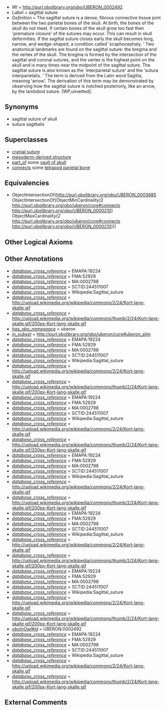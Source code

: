 * *IRI* = http://purl.obolibrary.org/obo/UBERON_0002492
 * *Label* = sagittal suture
 * *Definition* = The sagittal suture is a dense, fibrous connective tissue joint between the two parietal bones of the skull. At birth, the bones of the skull do not meet. If certain bones of the skull grow too fast then 'premature closure' of the sutures may occur. This can result in skull deformities. If the sagittal suture closes early the skull becomes long, narrow, and wedge-shaped, a condition called 'scaphocephaly. ' Two anatomical landmarks are found on the sagittal suture: the bregma and the vertex of the skull. The bregma is formed by the intersection of the sagittal and coronal sutures, and the vertex is the highest point on the skull and is many times near the midpoint of the sagittal suture. The sagittal suture is also known as the 'interparietal suture' and the 'sutura interparietalis. ' The term is derived from the Latin word Sagitta, meaning 'arrow'. The derivation of this term may be demonstrated by observing how the sagittal suture is notched posteriorly, like an arrow, by the lambdoid suture. [WP,unvetted].

## Synonyms

 * sagittal suture of skull
 * sutura sagittalis

## Superclasses

 * [cranial suture](../../UBERON/85/UBERON_0003685.md)
 * [mesoderm-derived structure](../../UBERON/20/UBERON_0004120.md)
 * [part_of](../../BFO/50/BFO_0000050.md) some [vault of skull](../../UBERON/39/UBERON_0004339.md)
 * [connects](../../ts/core#connects.md) some [tetrapod parietal bone](../../UBERON/10/UBERON_0000210.md)

## Equivalencies

 * ObjectIntersectionOf(<http://purl.obolibrary.org/obo/UBERON_0003685> ObjectIntersectionOf(ObjectMinCardinality(2 <http://purl.obolibrary.org/obo/uberon/core#connects> <http://purl.obolibrary.org/obo/UBERON_0000210>) ObjectMaxCardinality(2 <http://purl.obolibrary.org/obo/uberon/core#connects> <http://purl.obolibrary.org/obo/UBERON_0000210>)))

## Other Logical Axioms


## Other Annotations

 * *[database_cross_reference](../../ef/oboInOwl#hasDbXref.md)* = EMAPA:19224
 * *[database_cross_reference](../../ef/oboInOwl#hasDbXref.md)* = FMA:52929
 * *[database_cross_reference](../../ef/oboInOwl#hasDbXref.md)* = MA:0002798
 * *[database_cross_reference](../../ef/oboInOwl#hasDbXref.md)* = SCTID:244511007
 * *[database_cross_reference](../../ef/oboInOwl#hasDbXref.md)* = Wikipedia:Sagittal_suture
 * *[database_cross_reference](../../ef/oboInOwl#hasDbXref.md)* = http://upload.wikimedia.org/wikipedia/commons/2/24/Kort-lang-skalle.gif
 * *[database_cross_reference](../../ef/oboInOwl#hasDbXref.md)* = http://upload.wikimedia.org/wikipedia/commons/thumb/2/24/Kort-lang-skalle.gif/200px-Kort-lang-skalle.gif
 * *[has_obo_namespace](../../ce/oboInOwl#hasOBONamespace.md)* = uberon
 * *[in_subset](../../et/oboInOwl#inSubset.md)* = http://purl.obolibrary.org/obo/uberon/core#uberon_slim
 * *[database_cross_reference](../../ef/oboInOwl#hasDbXref.md)* = EMAPA:19224
 * *[database_cross_reference](../../ef/oboInOwl#hasDbXref.md)* = FMA:52929
 * *[database_cross_reference](../../ef/oboInOwl#hasDbXref.md)* = MA:0002798
 * *[database_cross_reference](../../ef/oboInOwl#hasDbXref.md)* = SCTID:244511007
 * *[database_cross_reference](../../ef/oboInOwl#hasDbXref.md)* = Wikipedia:Sagittal_suture
 * *[database_cross_reference](../../ef/oboInOwl#hasDbXref.md)* = http://upload.wikimedia.org/wikipedia/commons/2/24/Kort-lang-skalle.gif
 * *[database_cross_reference](../../ef/oboInOwl#hasDbXref.md)* = http://upload.wikimedia.org/wikipedia/commons/thumb/2/24/Kort-lang-skalle.gif/200px-Kort-lang-skalle.gif
 * *[database_cross_reference](../../ef/oboInOwl#hasDbXref.md)* = EMAPA:19224
 * *[database_cross_reference](../../ef/oboInOwl#hasDbXref.md)* = FMA:52929
 * *[database_cross_reference](../../ef/oboInOwl#hasDbXref.md)* = MA:0002798
 * *[database_cross_reference](../../ef/oboInOwl#hasDbXref.md)* = SCTID:244511007
 * *[database_cross_reference](../../ef/oboInOwl#hasDbXref.md)* = Wikipedia:Sagittal_suture
 * *[database_cross_reference](../../ef/oboInOwl#hasDbXref.md)* = http://upload.wikimedia.org/wikipedia/commons/2/24/Kort-lang-skalle.gif
 * *[database_cross_reference](../../ef/oboInOwl#hasDbXref.md)* = http://upload.wikimedia.org/wikipedia/commons/thumb/2/24/Kort-lang-skalle.gif/200px-Kort-lang-skalle.gif
 * *[database_cross_reference](../../ef/oboInOwl#hasDbXref.md)* = EMAPA:19224
 * *[database_cross_reference](../../ef/oboInOwl#hasDbXref.md)* = FMA:52929
 * *[database_cross_reference](../../ef/oboInOwl#hasDbXref.md)* = MA:0002798
 * *[database_cross_reference](../../ef/oboInOwl#hasDbXref.md)* = SCTID:244511007
 * *[database_cross_reference](../../ef/oboInOwl#hasDbXref.md)* = Wikipedia:Sagittal_suture
 * *[database_cross_reference](../../ef/oboInOwl#hasDbXref.md)* = http://upload.wikimedia.org/wikipedia/commons/2/24/Kort-lang-skalle.gif
 * *[database_cross_reference](../../ef/oboInOwl#hasDbXref.md)* = http://upload.wikimedia.org/wikipedia/commons/thumb/2/24/Kort-lang-skalle.gif/200px-Kort-lang-skalle.gif
 * *[database_cross_reference](../../ef/oboInOwl#hasDbXref.md)* = EMAPA:19224
 * *[database_cross_reference](../../ef/oboInOwl#hasDbXref.md)* = FMA:52929
 * *[database_cross_reference](../../ef/oboInOwl#hasDbXref.md)* = MA:0002798
 * *[database_cross_reference](../../ef/oboInOwl#hasDbXref.md)* = SCTID:244511007
 * *[database_cross_reference](../../ef/oboInOwl#hasDbXref.md)* = Wikipedia:Sagittal_suture
 * *[database_cross_reference](../../ef/oboInOwl#hasDbXref.md)* = http://upload.wikimedia.org/wikipedia/commons/2/24/Kort-lang-skalle.gif
 * *[database_cross_reference](../../ef/oboInOwl#hasDbXref.md)* = http://upload.wikimedia.org/wikipedia/commons/thumb/2/24/Kort-lang-skalle.gif/200px-Kort-lang-skalle.gif
 * *[database_cross_reference](../../ef/oboInOwl#hasDbXref.md)* = EMAPA:19224
 * *[database_cross_reference](../../ef/oboInOwl#hasDbXref.md)* = FMA:52929
 * *[database_cross_reference](../../ef/oboInOwl#hasDbXref.md)* = MA:0002798
 * *[database_cross_reference](../../ef/oboInOwl#hasDbXref.md)* = SCTID:244511007
 * *[database_cross_reference](../../ef/oboInOwl#hasDbXref.md)* = Wikipedia:Sagittal_suture
 * *[database_cross_reference](../../ef/oboInOwl#hasDbXref.md)* = http://upload.wikimedia.org/wikipedia/commons/2/24/Kort-lang-skalle.gif
 * *[database_cross_reference](../../ef/oboInOwl#hasDbXref.md)* = http://upload.wikimedia.org/wikipedia/commons/thumb/2/24/Kort-lang-skalle.gif/200px-Kort-lang-skalle.gif
 * *[oboInOwl#id](../../id/oboInOwl#id.md)* = UBERON:0002492
 * *[database_cross_reference](../../ef/oboInOwl#hasDbXref.md)* = EMAPA:19224
 * *[database_cross_reference](../../ef/oboInOwl#hasDbXref.md)* = FMA:52929
 * *[database_cross_reference](../../ef/oboInOwl#hasDbXref.md)* = MA:0002798
 * *[database_cross_reference](../../ef/oboInOwl#hasDbXref.md)* = SCTID:244511007
 * *[database_cross_reference](../../ef/oboInOwl#hasDbXref.md)* = Wikipedia:Sagittal_suture
 * *[database_cross_reference](../../ef/oboInOwl#hasDbXref.md)* = http://upload.wikimedia.org/wikipedia/commons/2/24/Kort-lang-skalle.gif
 * *[database_cross_reference](../../ef/oboInOwl#hasDbXref.md)* = http://upload.wikimedia.org/wikipedia/commons/thumb/2/24/Kort-lang-skalle.gif/200px-Kort-lang-skalle.gif

## External Comments

